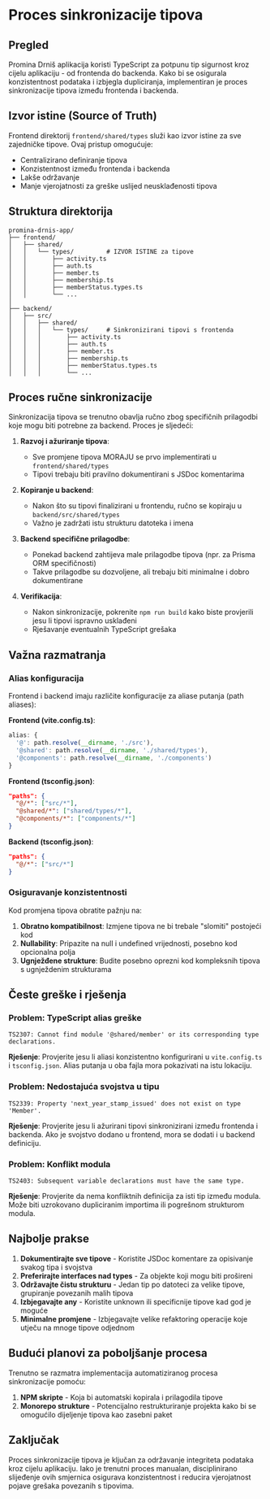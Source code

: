 # Proces sinkronizacije tipova

## Pregled

Promina Drniš aplikacija koristi TypeScript za potpunu tip sigurnost kroz cijelu aplikaciju - od frontenda do backenda. Kako bi se osigurala konzistentnost podataka i izbjegla dupliciranja, implementiran je proces sinkronizacije tipova između frontenda i backenda.

## Izvor istine (Source of Truth)

Frontend direktorij `frontend/shared/types` služi kao izvor istine za sve zajedničke tipove. Ovaj pristup omogućuje:

- Centralizirano definiranje tipova
- Konzistentnost između frontenda i backenda
- Lakše održavanje
- Manje vjerojatnosti za greške uslijed neusklađenosti tipova

## Struktura direktorija

```
promina-drnis-app/
├── frontend/
│   ├── shared/
│   │   └── types/         # IZVOR ISTINE za tipove
│   │       ├── activity.ts
│   │       ├── auth.ts
│   │       ├── member.ts
│   │       ├── membership.ts
│   │       ├── memberStatus.types.ts
│   │       └── ...
│
├── backend/
│   ├── src/
│   │   ├── shared/
│   │   │   └── types/     # Sinkronizirani tipovi s frontenda
│   │   │       ├── activity.ts
│   │   │       ├── auth.ts
│   │   │       ├── member.ts
│   │   │       ├── membership.ts
│   │   │       ├── memberStatus.types.ts
│   │   │       └── ...
```

## Proces ručne sinkronizacije

Sinkronizacija tipova se trenutno obavlja ručno zbog specifičnih prilagodbi koje mogu biti potrebne za backend. Proces je sljedeći:

1. **Razvoj i ažuriranje tipova**:
   - Sve promjene tipova MORAJU se prvo implementirati u `frontend/shared/types`
   - Tipovi trebaju biti pravilno dokumentirani s JSDoc komentarima

2. **Kopiranje u backend**:
   - Nakon što su tipovi finalizirani u frontendu, ručno se kopiraju u `backend/src/shared/types`
   - Važno je zadržati istu strukturu datoteka i imena

3. **Backend specifične prilagodbe**:
   - Ponekad backend zahtijeva male prilagodbe tipova (npr. za Prisma ORM specifičnosti)
   - Takve prilagodbe su dozvoljene, ali trebaju biti minimalne i dobro dokumentirane

4. **Verifikacija**:
   - Nakon sinkronizacije, pokrenite `npm run build` kako biste provjerili jesu li tipovi ispravno usklađeni
   - Rješavanje eventualnih TypeScript grešaka

## Važna razmatranja

### Alias konfiguracija

Frontend i backend imaju različite konfiguracije za aliase putanja (path aliases):

**Frontend (vite.config.ts)**:
```typescript
alias: {
  '@': path.resolve(__dirname, './src'),
  '@shared': path.resolve(__dirname, './shared/types'),
  '@components': path.resolve(__dirname, './components')
}
```

**Frontend (tsconfig.json)**:
```json
"paths": {
  "@/*": ["src/*"],
  "@shared/*": ["shared/types/*"],
  "@components/*": ["components/*"]
}
```

**Backend (tsconfig.json)**:
```json
"paths": {
  "@/*": ["src/*"]
}
```

### Osiguravanje konzistentnosti

Kod promjena tipova obratite pažnju na:

1. **Obratno kompatibilnost**: Izmjene tipova ne bi trebale "slomiti" postojeći kod
2. **Nullability**: Pripazite na null i undefined vrijednosti, posebno kod opcionalna polja
3. **Ugnježđene strukture**: Budite posebno oprezni kod kompleksnih tipova s ugnježdenim strukturama

## Česte greške i rješenja

### Problem: TypeScript alias greške

```
TS2307: Cannot find module '@shared/member' or its corresponding type declarations.
```

**Rješenje**: Provjerite jesu li aliasi konzistentno konfigurirani u `vite.config.ts` i `tsconfig.json`. Alias putanja u oba fajla mora pokazivati na istu lokaciju.

### Problem: Nedostajuća svojstva u tipu

```
TS2339: Property 'next_year_stamp_issued' does not exist on type 'Member'.
```

**Rješenje**: Provjerite jesu li ažurirani tipovi sinkronizirani između frontenda i backenda. Ako je svojstvo dodano u frontend, mora se dodati i u backend definiciju.

### Problem: Konflikt modula

```
TS2403: Subsequent variable declarations must have the same type.
```

**Rješenje**: Provjerite da nema konfliktnih definicija za isti tip između modula. Može biti uzrokovano dupliciranim importima ili pogrešnom strukturom modula.

## Najbolje prakse

1. **Dokumentirajte sve tipove** - Koristite JSDoc komentare za opisivanje svakog tipa i svojstva
2. **Preferirajte interfaces nad types** - Za objekte koji mogu biti prošireni
3. **Održavajte čistu strukturu** - Jedan tip po datoteci za velike tipove, grupiranje povezanih malih tipova
4. **Izbjegavajte any** - Koristite unknown ili specificnije tipove kad god je moguće
5. **Minimalne promjene** - Izbjegavajte velike refaktoring operacije koje utječu na mnoge tipove odjednom

## Budući planovi za poboljšanje procesa

Trenutno se razmatra implementacija automatiziranog procesa sinkronizacije pomoću:

1. **NPM skripte** - Koja bi automatski kopirala i prilagodila tipove
2. **Monorepo strukture** - Potencijalno restrukturiranje projekta kako bi se omogućilo dijeljenje tipova kao zasebni paket

## Zaključak

Proces sinkronizacije tipova je ključan za održavanje integriteta podataka kroz cijelu aplikaciju. Iako je trenutni proces manualan, disciplinirano slijeđenje ovih smjernica osigurava konzistentnost i reducira vjerojatnost pojave grešaka povezanih s tipovima.
